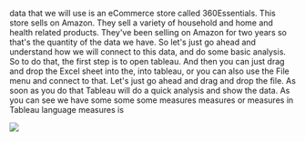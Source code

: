 data that we will use is an eCommerce store called 360Essentials. This store sells on Amazon. They sell a variety of household and home and health related products. They've been selling on Amazon for two years so that's the quantity of the data we have. So let's just go ahead and understand how we will connect to this data, and do some basic analysis. So to do that, the first step is to open tableau. And then you can just drag and drop the Excel sheet into the, into tableau, or you can also use the File menu and connect to that. Let's just go ahead and drag and drop the file. As soon as you do that Tableau will do a quick analysis and show the data. As you can see we have some some some measures measures or measures in Tableau language measures is



![](G:\My%20Drive\Growth%20Offensive\Writing\_images\lives-touched.jpg)
